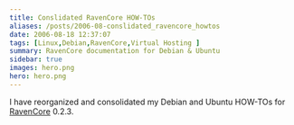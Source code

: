 ```yaml
---
title: Conslidated RavenCore HOW-TOs
aliases: /posts/2006-08-conslidated_ravencore_howtos
date: 2006-08-18 12:37:07
tags: [Linux,Debian,RavenCore,Virtual Hosting ]
summary: RavenCore documentation for Debian & Ubuntu
sidebar: true
images: hero.png
hero: hero.png
---
```


I have reorganized and consolidated my Debian and Ubuntu HOW-TOs for [RavenCore](http://sourceforge.net/projects/ravencore/) 0.2.3.
